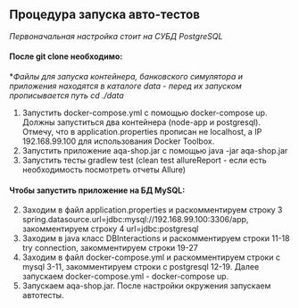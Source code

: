 ## Процедура запуска авто-тестов
_Первоначальная настройка стоит на СУБД PostgreSQL_
#### После git clone необходимо:
*_Файлы для запуска контейнера, банковского симулятора и приложения находятся в каталоге data - перед их запуском прописывается путь cd ./data_
1.  Запустить docker-compose.yml с помощью docker-compose up. Должны запуститься два контейнера (node-app и postgresql).
Отмечу, что в application.properties прописан не localhost, а IP 192.168.99.100 для использования Docker Toolbox. 
2. Запустить приложение aqa-shop.jar с помощью java -jar aqa-shop.jar
3. Запустить тесты gradlew test (clean test allureReport - если есть необходимость посмотреть отчеты Allure)

#### Чтобы запустить приложение на БД MySQL:

2. Заходим в файл application.properties и раскомментируем строку 3 spring.datasource.url=jdbc:mysql://192.168.99.100:3306/app, закомментируем строку 4 url=jdbc:postgresql
3. Заходим в java класс DBInteractions и раскомментируем строки 11-18 try connection, закомментируем строки 19-27 
1. Заходим в файл docker-compose.yml и раскомментируем строки с mysql 3-11, закомментируем строки с postgresql 12-19. Далее запускаем docker-compose.yml - docker-compose up.
1. Запускаем aqa-shop.jar. После настройки окружения запускаем автотесты.
